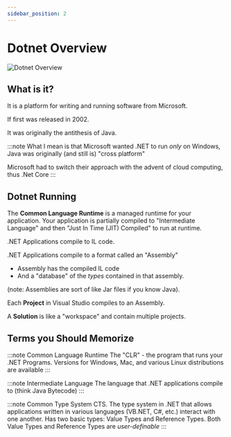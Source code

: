 ```yaml
---
sidebar_position: 2
---
```

# Dotnet Overview


![Dotnet Overview](/img/dotnet.excalidraw.svg)


## What is it?

It is a platform for writing and running software from Microsoft.

If first was released in 2002.

It was originally the antithesis of Java.

:::note
What I mean is that Microsoft wanted .NET to run *only* on Windows, Java was originally (and still is) "cross platform"

Microsoft had to switch their approach with the advent of cloud computing, thus .Net Core
:::


## Dotnet Running

The **Common Language Runtime** is a managed runtime for your application. Your application is partially compiled to "Intermediate Language" and then "Just In Time (JIT) Compiled" to run at runtime.

.NET Applications compile to IL code.

.NET Applications compile to a format called an "Assembly"

- Assembly has the compiled IL code
- And a "database" of the *types* contained in that assembly.

(note: Assemblies are sort of like Jar files if you know Java).

Each **Project** in Visual Studio compiles to an Assembly.

A **Solution** is like a "workspace" and contain multiple projects.


## Terms you Should Memorize

:::note Common Language Runtime
The "CLR" - the program that runs your .NET Programs. Versions for Windows, Mac, and various Linux distributions are available
:::

:::note Intermediate Language
The language that .NET applications compile to (think Java Bytecode)
:::

:::note Common Type System
CTS. The type system in .NET that allows applications written in various languages (VB.NET, C#, etc.) interact with one another.
Has two basic types: Value Types and Reference Types.
Both Value Types and Reference Types are *user-definable*
:::